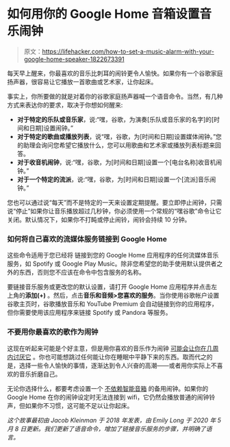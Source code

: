 # 如何用你的 Google Home 音箱设置音乐闹钟

> 原文：<https://lifehacker.com/how-to-set-a-music-alarm-with-your-google-home-speaker-1822673391>

每天早上醒来，你最喜欢的音乐比刺耳的闹铃更令人愉快。如果你有一个谷歌家庭扬声器，很容易让它播放一首歌曲或艺术家，让你起床。



事实上，你所要做的就是对着你的谷歌家庭扬声器喊一个语音命令。当然，有几种方式来表达你的要求，取决于你想如何醒来:

*   **对于特定的乐队或音乐家**，说:“嘿，谷歌，为演奏[乐队或音乐家的名字]的[时间和日期]设置闹钟。”
*   **对于特定的歌曲或播放列表**，说“嘿，谷歌，为[时间和日期]设置媒体闹钟。”您的助理会询问您希望它播放什么，您可以用歌曲和艺术家或播放列表标题来回答。
*   **对于收音机闹钟**，说:“嘿，谷歌，为[时间和日期]设置一个[电台名称]收音机闹钟。”
*   **对于一个特定的流派**，说:“嘿，谷歌，为[时间和日期]设置一个[流派]音乐闹钟。”

您也可以通过说“每天”而不是特定的一天来设置定期提醒。要立即停止闹钟，只需说“停止”如果你让音乐播放超过几秒钟，你必须使用一个常规的“嘿谷歌”命令让它关闭。默认情况下，如果你不打盹或停止闹铃，闹铃会持续 10 分钟。

### **如何将自己喜欢的流媒体服务链接到 Google Home**

这些命令适用于您已经将 链接到您的 Google Home 应用程序的任何流媒体音乐服务，如 Spotify 或 Google Play Music。除非您希望您的助手使用默认提供者之外的东西，否则您不应该在命令中包含服务的名称。

要链接音乐服务或更改您的默认设置，请打开 Google Home 应用程序并点击左上角的**添加(+)** 。然后，点击**音乐和音频>您喜欢的服务**。当你使用谷歌帐户设置谷歌主页时，谷歌播放音乐和 YouTube Premium 会自动链接到你的应用程序，但你需要使用该应用程序来链接 Spotify 或 Pandora 等服务。

### **不要用你最喜欢的歌作为闹钟**

这现在听起来可能是个好主意，但是用你喜欢的音乐作为闹钟 [可能会让你在几周内讨厌它](https://lifehacker.com/dont-set-your-alarm-to-your-favorite-song-1821886411) 。你也可能想跳过任何能让你在睡眠中平静下来的东西。取而代之的是，选择一些令人愉快的事情，逐渐达到令人兴奋的高潮——或者用你实际上不喜欢的音乐折磨自己。

无论你选择什么，都要考虑设置一个 [不依赖智能音箱](http://lifehacker.com/dont-rely-on-your-smart-speaker-as-your-only-alarm-cloc-1822238074#_ga=2.55164328.28751898.1517450821-258269408.1513265580) 的备用闹钟。如果你的 Google Home 在你的闹钟设定时无法连接到 wifi，它仍然会播放普通的闹钟铃声，但如果你不习惯，这可能不足以让你起床。

*这个故事最初由 Jacob Kleinman 于 2018 年发表，由 Emily Long 于 2020 年 5 月 8 日更新。我们更新了语音命令，增加了链接音乐服务的步骤，并明确了语言。*